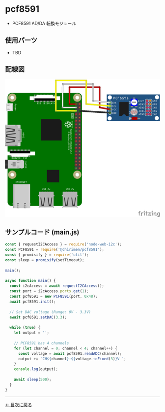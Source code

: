 # pcf8591

- PCF8591 AD/DA 転換モジュール

## 使用パーツ

- TBD

## 配線図

![配線図](./images/pcf8591/schematic.png 'schematic')

## サンプルコード (main.js)

```javascript
const { requestI2CAccess } = require('node-web-i2c');
const PCF8591 = require('@chirimen/pcf8591');
const { promisify } = require('util');
const sleep = promisify(setTimeout);

main();

async function main() {
  const i2cAccess = await requestI2CAccess();
  const port = i2cAccess.ports.get(1);
  const pcf8591 = new PCF8591(port, 0x48);
  await pcf8591.init();

  // Set DAC voltage (Range: 0V - 3.3V)
  await pcf8591.setDAC(3.3);

  while (true) {
    let output = '';

    // PCF8591 has 4 channels
    for (let channel = 0; channel < 4; channel++) {
      const voltage = await pcf8591.readADC(channel);
      output += `CH${channel}:${voltage.toFixed(3)}V `;
    }
    console.log(output);

    await sleep(500);
  }
}
```

---

[← 目次に戻る](./index.md)
